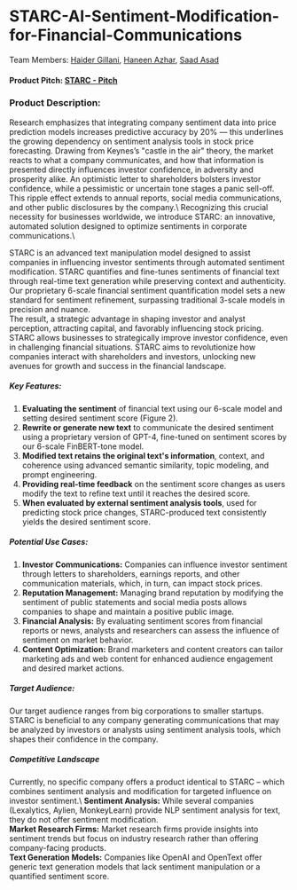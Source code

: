 # STARC-AI-Sentiment-Modification-for-Financial-Communications

Team Members: [Haider Gillani](https://www.linkedin.com/in/haider-gillani-b87b90210/),  [Haneen Azhar](http://www.linkedin.com/in/haneenazhar),  [Saad Asad](https://www.linkedin.com/in/muhammad-saad-asad-836b82216)

#### Product Pitch: [STARC - Pitch](https://drive.google.com/file/d/1b2F3Az6OQGGCNDo41ckHrLp8TdaEe77Y/view?usp=sharing)

### Product Description:  

Research emphasizes that integrating company sentiment data into price prediction models increases predictive accuracy by 20% –– this underlines the growing dependency on sentiment analysis tools in stock price forecasting. Drawing from Keynes’s "castle in the air" theory, the market reacts to what a company communicates, and how that information is presented directly influences investor confidence, in adversity and prosperity alike. An optimistic letter to shareholders bolsters investor confidence, while a pessimistic or uncertain tone stages a panic sell-off. This ripple effect extends to annual reports, social media communications, and other public disclosures by the company.\ 
Recognizing this crucial necessity for businesses worldwide, we introduce STARC: an innovative, automated solution designed to optimize sentiments in corporate communications.\

STARC is an advanced text manipulation model designed to assist companies in influencing investor sentiments through automated sentiment modification. 
STARC quantifies and fine-tunes sentiments of financial text through real-time text generation while preserving context and authenticity. Our proprietary 6-scale financial sentiment quantification model sets a new standard for sentiment refinement, surpassing traditional 3-scale models in precision and nuance. \
The result, a strategic advantage in shaping investor and analyst perception, attracting capital, and favorably influencing stock pricing. STARC allows businesses to strategically improve investor confidence, even in challenging financial situations. STARC aims to revolutionize how companies interact with shareholders and investors, unlocking new avenues for growth and success in the financial landscape.



##### Key Features:
1. **Evaluating the sentiment** of financial text using our 6-scale model and setting desired sentiment score (Figure 2). 
2. **Rewrite or generate new text** to communicate the desired sentiment using a proprietary version of GPT-4, fine-tuned on sentiment scores by our 6-scale FinBERT-tone model. 
3. **Modified text retains the original text's information**, context, and coherence using advanced semantic similarity, topic modeling, and prompt engineering.
4. **Providing real-time feedback** on the sentiment score changes as users modify the text to refine text until it reaches the desired score.
5. **When evaluated by external sentiment analysis tools**, used for predicting stock price changes, STARC-produced text consistently yields the desired sentiment score.

##### Potential Use Cases:
1. **Investor Communications:** Companies can influence investor sentiment through letters to shareholders, earnings reports, and other communication materials, which, in turn, can impact stock prices.
2. **Reputation Management:** Managing brand reputation by modifying the sentiment of public statements and social media posts allows companies to shape and maintain a positive public image.
3. **Financial Analysis:** By evaluating sentiment scores from financial reports or news, analysts and researchers can assess the influence of sentiment on market behavior.
4. **Content Optimization:** Brand marketers and content creators can tailor marketing ads and web content for enhanced audience engagement and desired market actions.

##### Target Audience:
Our target audience ranges from big corporations to smaller startups. STARC is beneficial to any company generating communications that may be analyzed by investors or analysts using sentiment analysis tools, which shapes their confidence in the company. 

##### Competitive Landscape
Currently, no specific company offers a product identical to STARC – which combines sentiment analysis and modification for targeted influence on investor sentiment.\ 
**Sentiment Analysis:** While several companies (Lexalytics, Aylien, MonkeyLearn) provide NLP sentiment analysis for text, they do not offer sentiment modification.\
**Market Research Firms:** Market research firms provide insights into sentiment trends but focus on industry research rather than offering company-facing products.\
**Text Generation Models:** Companies like OpenAI and OpenText offer generic text generation models that lack sentiment manipulation or a quantified sentiment score.
